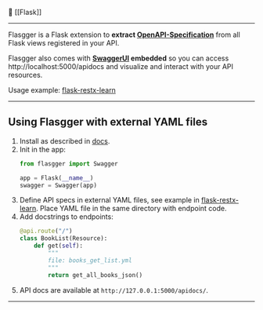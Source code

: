 🔗 [[Flask]]

----
Flasgger is a Flask extension to **extract [OpenAPI-Specification](https://github.com/OAI/OpenAPI-Specification/blob/master/versions/2.0.md#operation-object)** from all Flask views registered in your API.

Flasgger also comes with **[SwaggerUI](http://swagger.io/swagger-ui/) embedded** so you can access http://localhost:5000/apidocs and visualize and interact with your API resources.

Usage example: [flask-restx-learn](https://github.com/hazadus/flask-restx-learn/)

---
## Using Flasgger with external YAML files

1. Install as described in [docs](https://github.com/flasgger/flasgger).
2. Init in the app:
	```python
	from flasgger import Swagger

	app = Flask(__name__)
	swagger = Swagger(app)
	```
3. Define API specs in external YAML files, see example in  [flask-restx-learn](https://github.com/hazadus/flask-restx-learn/). Place YAML file in the same directory with endpoint code.
4. Add docstrings to endpoints:
	```python
	@api.route("/")  
	class BookList(Resource):  
	    def get(self):  
	        """  
	        file: books_get_list.yml
	        """
	        return get_all_books_json()
	```
1. API docs are available at `http://127.0.0.1:5000/apidocs/`.

----
